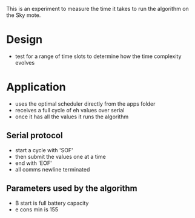 This is an experiment to measure the time it takes to run the algorithm on the
Sky mote.

# Design

* test for a range of time slots to determine how the time complexity evolves


# Application

* uses the optimal scheduler directly from the apps folder
* receives a full cycle of eh values over serial
* once it has all the values it runs the algorithm

## Serial protocol

* start a cycle with 'SOF'
* then submit the values one at a time
* end with 'EOF'
* all comms newline terminated

## Parameters used by the algorithm

* B start is full battery capacity
* e cons min is 155